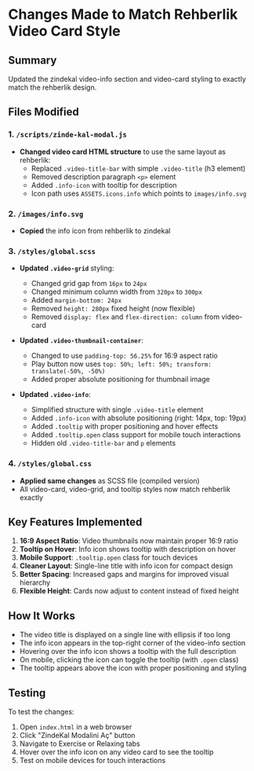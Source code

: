 # Changes Made to Match Rehberlik Video Card Style

## Summary
Updated the zindekal video-info section and video-card styling to exactly match the rehberlik design.

## Files Modified

### 1. `/scripts/zinde-kal-modal.js`
- **Changed video card HTML structure** to use the same layout as rehberlik:
  - Replaced `.video-title-bar` with simple `.video-title` (h3 element)
  - Removed description paragraph `<p>` element
  - Added `.info-icon` with tooltip for description
  - Icon path uses `ASSETS.icons.info` which points to `images/info.svg`

### 2. `/images/info.svg`
- **Copied** the info icon from rehberlik to zindekal

### 3. `/styles/global.scss`
- **Updated `.video-grid`** styling:
  - Changed grid gap from `16px` to `24px`
  - Changed minimum column width from `320px` to `300px`
  - Added `margin-bottom: 24px`
  - Removed `height: 280px` fixed height (now flexible)
  - Removed `display: flex` and `flex-direction: column` from video-card
  
- **Updated `.video-thumbnail-container`**:
  - Changed to use `padding-top: 56.25%` for 16:9 aspect ratio
  - Play button now uses `top: 50%; left: 50%; transform: translate(-50%, -50%)`
  - Added proper absolute positioning for thumbnail image

- **Updated `.video-info`**:
  - Simplified structure with single `.video-title` element
  - Added `.info-icon` with absolute positioning (right: 14px, top: 19px)
  - Added `.tooltip` with proper positioning and hover effects
  - Added `.tooltip.open` class support for mobile touch interactions
  - Hidden old `.video-title-bar` and `p` elements

### 4. `/styles/global.css`
- **Applied same changes** as SCSS file (compiled version)
- All video-card, video-grid, and tooltip styles now match rehberlik exactly

## Key Features Implemented

1. **16:9 Aspect Ratio**: Video thumbnails now maintain proper 16:9 ratio
2. **Tooltip on Hover**: Info icon shows tooltip with description on hover
3. **Mobile Support**: `.tooltip.open` class for touch devices
4. **Cleaner Layout**: Single-line title with info icon for compact design
5. **Better Spacing**: Increased gaps and margins for improved visual hierarchy
6. **Flexible Height**: Cards now adjust to content instead of fixed height

## How It Works

- The video title is displayed on a single line with ellipsis if too long
- The info icon appears in the top-right corner of the video-info section
- Hovering over the info icon shows a tooltip with the full description
- On mobile, clicking the icon can toggle the tooltip (with `.open` class)
- The tooltip appears above the icon with proper positioning and styling

## Testing

To test the changes:
1. Open `index.html` in a web browser
2. Click "ZindeKal Modalini Aç" button
3. Navigate to Exercise or Relaxing tabs
4. Hover over the info icon on any video card to see the tooltip
5. Test on mobile devices for touch interactions
